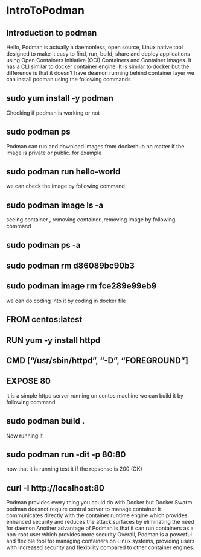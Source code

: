 # IntroToPodman
## Introduction to podman
Hello,
Podman is actually a daemonless, open source, Linux native tool designed to make it easy to find, run, build, share and deploy applications using Open Containers Initiative (OCI) Containers and Container Images.
It has a CLI similar to docker container engine. It is similar to docker but the difference is that it doesn’t have deamon running behind container layer
we can install podman using the following commands
## sudo yum install -y podman
Checking if podman is working or not
## sudo podman ps
Podman can run and download images from dockerhub no matter if the image is private or public.
for example
## sudo podman run hello-world
we can check the image by following command
## sudo podman image ls -a
seeing container , removing container ,removing image by following command
## sudo podman ps -a

## sudo podman rm d86089bc90b3

## sudo podman image rm fce289e99eb9
we can do coding into it by coding in docker file
## FROM centos:latest
## RUN yum -y install httpd
## CMD [“/usr/sbin/httpd”, “-D”, “FOREGROUND”]
## EXPOSE 80
it is a simple httpd server running on centos machine
we can build it by following command
## sudo podman build .
Now running it
## sudo podman run -dit -p 80:80 
now that it is running test it if the repsonse is 200 (OK)
## curl -I http://localhost:80
Podman provides every thing you could do with Docker but Docker Swarm
podman doesnot require central server to manage container
it communicates directly with the container runtime engine which provides enhanced security and reduces the attack surfaces by eliminating the need for daemon
Another advantage of Podman is that it can run containers as a non-root user which provides more security
Overall, Podman is a powerful and flexible tool for managing containers on Linux systems, providing users with increased security and flexibility compared to other container engines.
